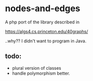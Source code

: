 # nodes-and-edges
A php port of the library described in

https://algs4.cs.princeton.edu/40graphs/ 

..why?? I didn't want to program in Java.



## todo:

- plural version of classes
- handle polymorphism better.